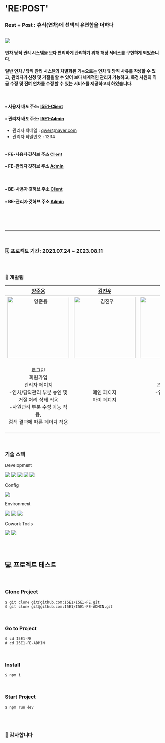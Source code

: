 # 'RE:POST'

### Rest + Post : 휴식(연차)에 선택의 유연함을 더하다
<br>

<img src="https://github.com/azure0929/mini-project/assets/128226527/0ef5cf18-d2d4-420e-8120-ae1c1596d6b3" />

#### 연차 당직 관리 시스템을 보다 편리하게 관리하기 위해 해당 서비스를 구현하게 되었습니다. 
#### 일반 연차 / 당직 관리 시스템의 차별화된 기능으로는 연차 및 당직 사유를 작성할 수 있고, 관리자가 신청 및 거절을 할 수 있어 보다 체계적인 관리가 가능하고, 특정 사원의 직급 수정 및 잔여 연차를 수정 할 수 있는 서비스를 제공하고자 하였습니다.
<br>

#### • 사용자 배포 주소: [I5E1-Client](https://i5e1-fe-user-repost.netlify.app/)
#### • 관리자 배포 주소: [I5E1-Admin](https://i5e1-fe-admin-repost.vercel.app/)
- 관리자 이메일 : qwer@naver.com
- 관리자 비밀번호  : 1234
<br><br>

#### • FE-사용자 깃허브 주소 [Client](https://github.com/I5E1/I5E1-FE)
#### • FE-관리자 깃허브 주소 [Admin](https://github.com/I5E1/I5E1-FE-ADMIN)
<br>

#### • BE-사용자 깃허브 주소 [Client](https://github.com/I5E1/I5E1-Server)
#### • BE-관리자 깃허브 주소 [Admin](https://github.com/I5E1/I5E1-Admin-Server)
<br><br><br>

---
<br>

### 🗓 프로젝트 기간: 2023.07.24 ~ 2023.08.11

<br>

### 🧔 개발팀 
| **[양준용](https://github.com/7581058)** | **[김진우](https://github.com/dev-junehee)** | **[김세연](https://github.com/doitidey)** |
| :---: | :---: | :---: |
| <img src="https://avatars.githubusercontent.com/u/128226527?v=4" width=200px alt="양준용" /> | <img src="https://avatars.githubusercontent.com/u/105920346?v=4" width=200px alt="김진우" /> | <img src="https://avatars.githubusercontent.com/u/118176015?v=4" width=200px alt="김세연" /> |
| <br> 로그인 <br/> 회원가입 <br/> 관리자 페이지 <br /> -연차/당직관리 부분 승인 및 <br> 거절 처리 상태 적용 <br> -사원관리 부분 수정 기능 적용, <br> 검색 결과에 따른 페이지 적용 <br><br> | 메인 페이지<br/> 마이 페이지<br/> | 관리자 페이지 <br/> -연차/당직관리<br/> -사원관리<br/> -로그아웃 |
<br>

### 기술 스택
Development
<p>
<img src="https://img.shields.io/badge/Next.js-000000?style=flat&logo=next.js&logoColor=white" />
<img src="https://img.shields.io/badge/TypeScript-3178C6?style=flat&logo=TypeScript&logoColor=white" />
<img src="https://img.shields.io/badge/Tailwind css-06B6D4?style=flat&logo=tailwind css&logoColor=white" />
<img src="https://img.shields.io/badge/Styled-components-DB7093?style=flat&logo=styled-components&logoColor=white">
<img src="https://img.shields.io/badge/Zustand-F05032?style=flat&logo=Zustand&logoColor=white">
</p>

Config
<p>
<img src="https://img.shields.io/badge/npm-CB3837?style=flat&logo=npm&logoColor=white"/></a>
</p>

Environment
<p>
<img src="https://img.shields.io/badge/Visual Studio Code-007ACC?style=flat&logo=Visual Studio Code&logoColor=white"/></a>
<img src="https://img.shields.io/badge/Git-F05032?style=flat&logo=Git&logoColor=white"/></a>
<img src="https://img.shields.io/badge/GitHub-181717?style=flat&logo=GitHub&logoColor=white"/></a>
</p>

Cowork Tools
<p>
<img src="https://img.shields.io/badge/Zoom-2D8CFF?style=flat&logo=Zoom&logoColor=white" />
<img src="https://img.shields.io/badge/discord-5865F2?style=flat&logo=discord&logoColor=white" />
</p>
<br>

<br>

## 💻 프로젝트 테스트
<br>

### Clone Project
```
$ git clone git@github.com:I5E1/I5E1-FE.git
$ git clone git@github.com:I5E1/I5E1-FE-ADMIN.git
```
<br>

### Go to Project
```
$ cd I5E1-FE
# cd I5E1-FE-ADMIN
```
<br>

### Install
```
$ npm i
```
<br>

### Start Project
```
$ npm run dev
```
<br><br>

### 🙏 감사합니다 </br>